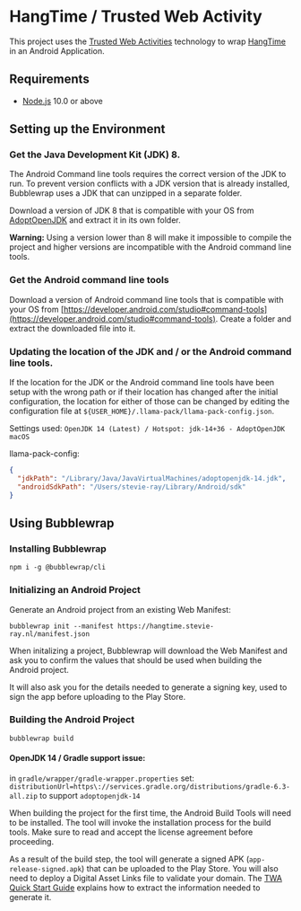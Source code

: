# HangTime / Trusted Web Activity

This project uses the
[Trusted Web Activities](https://developers.google.com/web/updates/2017/10/using-twa) technology
to wrap [HangTime](https://hangtime.stevie-ray.nl/) in an Android Application.

## Requirements
- [Node.js](https://nodejs.org/en/) 10.0 or above

## Setting up the Environment

### Get the Java Development Kit (JDK) 8.
The Android Command line tools requires the correct version of the JDK to run. To prevent version
conflicts with a JDK version that is already installed, Bubblewrap uses a JDK that can unzipped in
a separate folder.

Download a version of JDK 8 that is compatible with your OS from
[AdoptOpenJDK](https://adoptopenjdk.net/releases.html?variant=openjdk8&jvmVariant=hotspot)
and extract it in its own folder.

**Warning:** Using a version lower than 8 will make it impossible to compile the project and higher
versions are incompatible with the Android command line tools.

### Get the Android command line tools
Download a version of Android command line tools that is compatible with your OS from
[https://developer.android.com/studio#command-tools](https://developer.android.com/studio#command-tools).
Create a folder and extract the downloaded file into it.

### Updating the location of the JDK and / or the Android command line tools.
If the location for the JDK or the Android command line tools have been setup with the wrong path or
if their location has changed after the initial configuration, the location for either of those can
be changed by editing the configuration file at `${USER_HOME}/.llama-pack/llama-pack-config.json`.

Settings used: `OpenJDK 14 (Latest) / Hotspot: jdk-14+36 - AdoptOpenJDK macOS`

llama-pack-config:
```json
{
  "jdkPath": "/Library/Java/JavaVirtualMachines/adoptopenjdk-14.jdk",
  "androidSdkPath": "/Users/stevie-ray/Library/Android/sdk"
}

```

## Using Bubblewrap

### Installing Bubblewrap

```shell
npm i -g @bubblewrap/cli
```

### Initializing an Android Project
Generate an Android project from an existing Web Manifest:

```shell
bubblewrap init --manifest https://hangtime.stevie-ray.nl/manifest.json
```

When initalizing a project, Bubblewrap will download the Web Manifest and ask you to confirm
the values that should be used when building the Android project.

It will also ask you for the details needed to generate a signing key, used to sign the
app before uploading to the Play Store.

### Building the Android Project
```shell
bubblewrap build
```

#### OpenJDK 14 / Gradle support issue: 
in `gradle/wrapper/gradle-wrapper.properties` set: `distributionUrl=https\://services.gradle.org/distributions/gradle-6.3-all.zip` to support `adoptopenjdk-14` 

When building the project for the first time, the Android Build Tools will need to be installed.
The tool will invoke the installation process for the build tools. Make sure to read and accept
the license agreement before proceeding.

As a result of the build step, the tool will generate a signed APK (`app-release-signed.apk`)
that can be uploaded to the Play Store. You will also need to deploy a Digital Asset Links file to
validate your domain. The
[TWA Quick Start Guide](https://developers.google.com/web/updates/2019/08/twas-quickstart#creating-your-asset-link-file)
explains how to extract the information needed to generate it.
